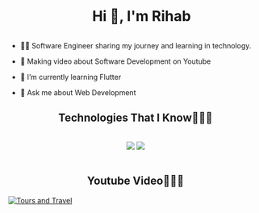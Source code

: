 <div id="user-content-toc">
  <ul align="center">
    <summary><h1 style="display: inline-block">Hi 👋, I'm Rihab</h1></summary>
  </ul>
</div>

- 👨‍💻 Software Engineer sharing my journey and learning in technology.</br>

- 🔭 Making video about Software Development on Youtube </br>

- 🌱 I’m currently learning Flutter </br>

- 💬 Ask me about Web Development   </br>


<h2 align="center">Technologies That I Know👨🏻‍💻</h2>
<br/>
<div align="center">
    <img src="https://skillicons.dev/icons?i=react,angular,bootstrap,html,css,php,git" />
    <img src="https://skillicons.dev/icons?i=python,nodejs,javascript,java,spring,firebase,mongodb,mysql,androidstudio" /><br>
</div>

<br/>
<h2 align="center">Youtube Video👨🏻‍💻</h2>

[![Tours and Travel](https://img.youtube.com/vi/watch?v=dYaMvgPZfFk/1.jpg)](https://www.youtube.com/watch?v=dYaMvgPZfFk)
